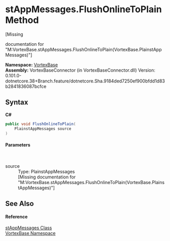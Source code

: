 # stAppMessages.FlushOnlineToPlain Method 
 

\[Missing <summary> documentation for "M:VortexBase.stAppMessages.FlushOnlineToPlain(VortexBase.PlainstAppMessages)"\]

**Namespace:**&nbsp;<a href="N_VortexBase.md">VortexBase</a><br />**Assembly:**&nbsp;VortexBaseConnector (in VortexBaseConnector.dll) Version: 0.101.0-dotnetcore.38+Branch.feature/dotnetcore.Sha.9184ded7250ef900bfdd1d83b2841836087bcfce

## Syntax

**C#**<br />
``` C#
public void FlushOnlineToPlain(
	PlainstAppMessages source
)
```


#### Parameters
&nbsp;<dl><dt>source</dt><dd>Type: PlainstAppMessages<br />\[Missing <param name="source"/> documentation for "M:VortexBase.stAppMessages.FlushOnlineToPlain(VortexBase.PlainstAppMessages)"\]</dd></dl>

## See Also


#### Reference
<a href="T_VortexBase_stAppMessages.md">stAppMessages Class</a><br /><a href="N_VortexBase.md">VortexBase Namespace</a><br />